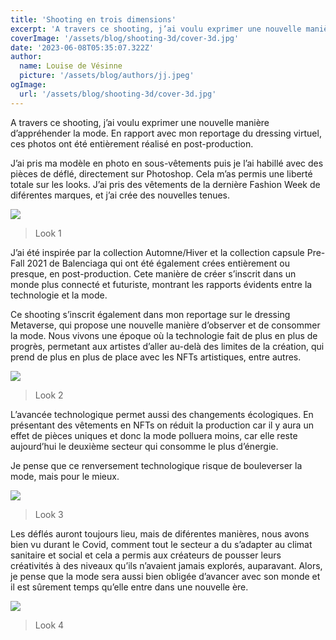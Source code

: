 ```yaml
---
title: 'Shooting en trois dimensions'
excerpt: 'A travers ce shooting, j’ai voulu exprimer une nouvelle manière d’appréhender la mode.En rapport avec mon reportage du dressing virtuel, ces photos ont été entièrement réalisées en post-production.'
coverImage: '/assets/blog/shooting-3d/cover-3d.jpg'
date: '2023-06-08T05:35:07.322Z'
author:
  name: Louise de Vésinne
  picture: '/assets/blog/authors/jj.jpeg'
ogImage:
  url: '/assets/blog/shooting-3d/cover-3d.jpg'
---
```


A travers ce shooting, j’ai voulu exprimer une nouvelle manière d’appréhender la mode. En rapport avec mon reportage du dressing virtuel, ces photos ont été entièrement réalisé en post-production.

J’ai pris ma modèle en photo en sous-vêtements puis je l’ai habillé avec des pièces de déflé, directement sur Photoshop. Cela m’as permis une liberté totale sur les looks. J’ai pris des vêtements de la dernière Fashion Week de diférentes marques, et j’ai crée des nouvelles tenues.

![](/assets/blog/shooting-3d/p1.jpg)
> Look 1

J’ai été inspirée par la collection Automne/Hiver et la collection capsule Pre-Fall 2021 de Balenciaga qui ont été également crées entièrement ou presque, en post-production. Cete manière de créer s’inscrit dans un monde plus connecté et futuriste, montrant les rapports évidents entre la technologie et la mode.

Ce shooting s’inscrit également dans mon reportage sur le dressing Metaverse, qui propose une nouvelle manière d’observer et de consommer la mode. Nous vivons une époque où la technologie fait de plus en plus de progrès, permetant aux artistes d’aller au-delà des limites de la création, qui prend de plus en plus de place avec les NFTs artistiques, entre autres.

![](/assets/blog/shooting-3d/p2.jpg)
> Look 2

L’avancée technologique permet aussi des changements écologiques. En présentant des vêtements en NFTs on réduit la production car il y aura un effet de pièces uniques et donc la mode polluera moins, car elle reste aujourd’hui le deuxième secteur qui consomme le plus d’énergie.

Je pense que ce renversement technologique risque de bouleverser la mode, mais pour le mieux.

![](/assets/blog/shooting-3d/p3.jpg)
> Look 3

Les déflés auront toujours lieu, mais de diférentes manières, nous avons bien vu durant le Covid, comment tout le secteur a du s’adapter au climat sanitaire et social et cela a permis aux créateurs de pousser leurs créativités à des niveaux qu’ils n’avaient jamais explorés, auparavant. Alors, je pense que la mode sera aussi bien obligée d’avancer avec son monde et il est sûrement temps qu’elle entre dans une nouvelle ère.

![](/assets/blog/shooting-3d/p4.jpg)
> Look 4